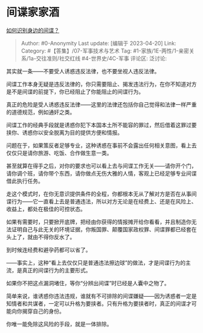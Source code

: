 # 间谍家家酒
[如何识别身边的间谍？](https://www.zhihu.com/question/58494056/answer/2991907192)

> Author: #0-Anonymity
> Last update: [编辑于 2023-04-20]
> Link:
> Category: #【答集】/07-军事技术与艺术 
> Tag: #1-家族/1E-两性/1-亲密关系/1a-交往准则/社交红线 #4-世界史/4C-军事
> 评论区:
> 泛讨论:

其实就一条——不要受人诱惑违反法律，也不要坐视人违反法律。

间谍工作本身无疑是违反法律的，你只需要阻止、揭发违法行为，在你不知道对方是不是间谍的前提下，你已经阻止了你能阻止的间谍行为。

真正的危险是受人诱惑违反法律——这里的法律还包括你自己觉得和法律一样严重的道德规范，例如通奸之类。

间谍工作的经典手段就是诱惑你犯下本国本土所不能容的罪过，然后借着这罪过要挟你、诱惑你以安全脱离为目的提供方便和情报。

问题在于，如果策反者足够专业，这种诱惑在事前不会露出任何相关意图，看上去仅仅只是请你旅游、吃饭、合作做生意一类。

甚至就算在得手之后，对你的要求也可以看上去与间谍工作无关——请你开个门，请你调个班，请你带个东西，请你做点无伤大雅的人情，客观上已经足够专业间谍借此执行任务。

走这个模式时，在你无意识提供条件的全程，你都根本无从了解对方是否在从事间谍行为——它一直看上去是普通违法，所以对方无论是在经费上、还是在风险上、收益上，都处在极佳的可控状态。

如果有需要时，只要掀开底牌，把经由你获得的情报摊开给你看看，并且制造你无法证明自己与此无关的环境证据，你叛国罪、颠覆国家政权罪、间谍罪都已经套在头上了，就由不得你反水了。

到时候连经费和避孕药都可以省了。

——事实上，这种“看上去仅仅只是普通违法擦边球”的做法，才是间谍行为的主流，是真正的间谍行为的主要形式。

如果你不把这点漏洞堵住，等你“分辨出间谍”时已经是人囊中之物了。

简单来说，谁诱惑你违法违规，谁就有不可排除的间谍嫌疑——因为诱惑者一定是知情者和共谋者，一定可以升格为要挟者。只有升格为要挟者时，真正的间谍才可能向你揭穿自己的身份。

你唯一能免除这风险的手段，就是一体排除。
